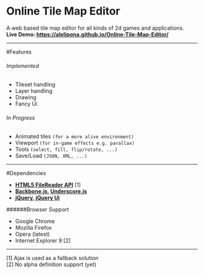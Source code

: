 Online Tile Map Editor
======================

A web based tile map editor for all kinds of 2d games and applications.  
**Live Demo: https://alelipona.github.io/Online-Tile-Map-Editor/**

-----

#Features

###### Implemented
  
  * Tileset handling
  * Layer handling
  * Drawing
  * Fancy Ui

###### In Progress

  * Animated tiles `(for a more alive environment)`
  * Viewport `(for in-game effects e.g. parallax)`
  * Tools `(select, fill, flip/rotate, ...)`
  * Save/Load `(JSON, XML, ...)`

-----

#Dependencies

  * **[HTML5 FileReader API](http://www.w3.org/TR/FileAPI/#dfn-filereader)** [1]
  * **[Backbone.js](http://backbonejs.org/), [Underscore.js](http://underscorejs.org/)**
  * **[jQuery](http://jquery.com/), [jQuery Ui](http://jqueryui.com/)**


######Browser Support

  * Google Chrome
  * Mozilla Firefox
  * Opera (latest)
  * Internet Explorer 9 [2]

----
[1] Ajax is used as a fallback solution  
[2] No alpha definition support (yet)
